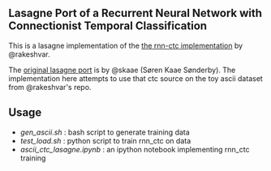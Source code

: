 ## Lasagne Port of a Recurrent Neural Network with Connectionist Temporal Classification
This is a lasagne implementation of the [the rnn-ctc implementation](https://github.com/rakeshvar/rnn_ctc) by @rakeshvar.

The [original lasagne port](https://github.com/skaae/Lasagne-CTC) is by @skaae (Søren Kaae Sønderby). The implementation here attempts to use that ctc source on the toy ascii dataset from @rakeshvar's repo. 


## Usage
- *gen_ascii.sh* : bash script to generate training data
- *test_load.sh* : python script to train rnn_ctc on data
- *ascii_ctc_lasagne.ipynb* : an ipython notebook implementing rnn_ctc training


